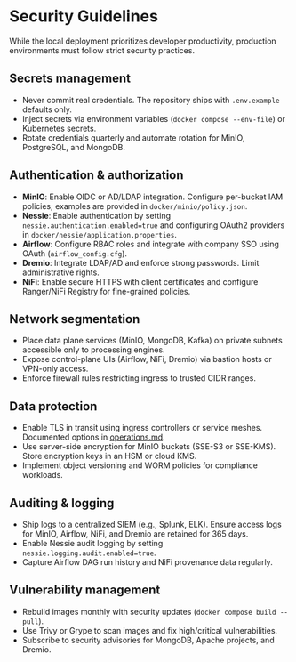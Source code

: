 # Security Guidelines

While the local deployment prioritizes developer productivity, production environments must follow strict security practices.

## Secrets management

* Never commit real credentials. The repository ships with `.env.example` defaults only.
* Inject secrets via environment variables (`docker compose --env-file`) or Kubernetes secrets.
* Rotate credentials quarterly and automate rotation for MinIO, PostgreSQL, and MongoDB.

## Authentication & authorization

* **MinIO**: Enable OIDC or AD/LDAP integration. Configure per-bucket IAM policies; examples are provided in `docker/minio/policy.json`.
* **Nessie**: Enable authentication by setting `nessie.authentication.enabled=true` and configuring OAuth2 providers in `docker/nessie/application.properties`.
* **Airflow**: Configure RBAC roles and integrate with company SSO using OAuth (`airflow_config.cfg`).
* **Dremio**: Integrate LDAP/AD and enforce strong passwords. Limit administrative rights.
* **NiFi**: Enable secure HTTPS with client certificates and configure Ranger/NiFi Registry for fine-grained policies.

## Network segmentation

* Place data plane services (MinIO, MongoDB, Kafka) on private subnets accessible only to processing engines.
* Expose control-plane UIs (Airflow, NiFi, Dremio) via bastion hosts or VPN-only access.
* Enforce firewall rules restricting ingress to trusted CIDR ranges.

## Data protection

* Enable TLS in transit using ingress controllers or service meshes. Documented options in [operations.md](operations.md).
* Use server-side encryption for MinIO buckets (SSE-S3 or SSE-KMS). Store encryption keys in an HSM or cloud KMS.
* Implement object versioning and WORM policies for compliance workloads.

## Auditing & logging

* Ship logs to a centralized SIEM (e.g., Splunk, ELK). Ensure access logs for MinIO, Airflow, NiFi, and Dremio are retained for 365 days.
* Enable Nessie audit logging by setting `nessie.logging.audit.enabled=true`.
* Capture Airflow DAG run history and NiFi provenance data regularly.

## Vulnerability management

* Rebuild images monthly with security updates (`docker compose build --pull`).
* Use Trivy or Grype to scan images and fix high/critical vulnerabilities.
* Subscribe to security advisories for MongoDB, Apache projects, and Dremio.

